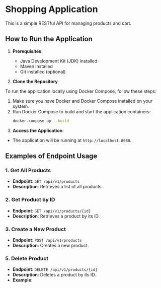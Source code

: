 # Shopping Application

This is a simple RESTful API for managing products and cart.

## How to Run the Application

1. **Prerequisites**:
    - Java Development Kit (JDK) installed
    - Maven installed
    - Git installed (optional)

2. **Clone the Repository**


To run the application locally using Docker Compose, follow these steps:

1. Make sure you have Docker and Docker Compose installed on your system.
2. Run Docker Compose to build and start the application containers:
   ```bash
   docker-compose up --build

5. **Access the Application**:
- The application will be running at `http://localhost:8080`.

## Examples of Endpoint Usage

### 1. Get All Products

- **Endpoint**: `GET /api/v1/products`
- **Description**: Retrieves a list of all products.


### 2. Get Product by ID

- **Endpoint**: `GET /api/v1/products/{id}`
- **Description**: Retrieves a product by its ID.


### 3. Create a New Product

- **Endpoint**: `POST /api/v1/products`
- **Description**: Creates a new product.


### 5. Delete Product

- **Endpoint**: `DELETE /api/v1/products/{id}`
- **Description**: Deletes a product by its ID.
- **Example**:

